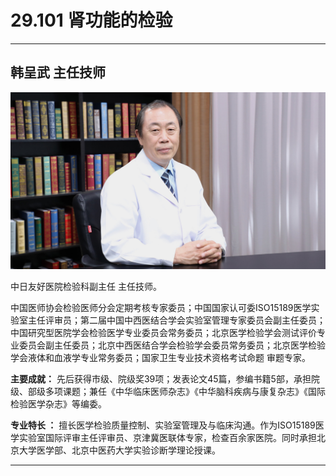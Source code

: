 # 29.101 肾功能的检验

---

## 韩呈武 主任技师

![1686279095772](image/c29_101/1686279095772.png)

中日友好医院检验科副主任 主任技师。

中国医师协会检验医师分会定期考核专家委员；中国国家认可委ISO15189医学实验室主任评审员；第二届中国中西医结合学会实验室管理专家委员会副主任委员；中国研究型医院学会检验医学专业委员会常务委员；北京医学检验学会测试评价专业委员会副主任委员；北京中西医结合学会检验学会委员常务委员；北京医学检验学会液体和血液学专业常务委员；国家卫生专业技术资格考试命题 审题专家。

**主要成就：** 先后获得市级、院级奖39项；发表论文45篇，参编书籍5部，承担院级、部级多项课题；兼任《中华临床医师杂志》《中华脑科疾病与康复杂志》《国际检验医学杂志》等编委。

**专业特长 ：** 擅长医学检验质量控制、实验室管理及与临床沟通。作为ISO15189医学实验室国际评审主任评审员、京津冀医联体专家，检查百余家医院。同时承担北京大学医学部、北京中医药大学实验诊断学理论授课。

---
